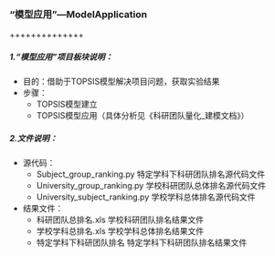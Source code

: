 ### “模型应用”—ModelApplication

++++++++++++++

##### 1.“模型应用”项目板块说明：

+ 目的：借助于TOPSIS模型解决项目问题，获取实验结果
+ 步骤：
  + TOPSIS模型建立
  + TOPSIS模型应用（具体分析见《科研团队量化_建模文档》）

##### 2.文件说明：

+ 源代码：
  + Subject_group_ranking.py          特定学科下科研团队排名源代码文件
  + University_group_ranking.py     学校科研团队总体排名源代码文件
  + University_subject_ranking.py   学校学科总体排名源代码文件
+ 结果文件：
  + 科研团队总排名.xls             学校科研团队排名结果文件
  + 学校学科总排名.xls             学校学科总体排名结果文件
  + 特定学科下科研团队排名    特定学科下科研团队排名结果文件